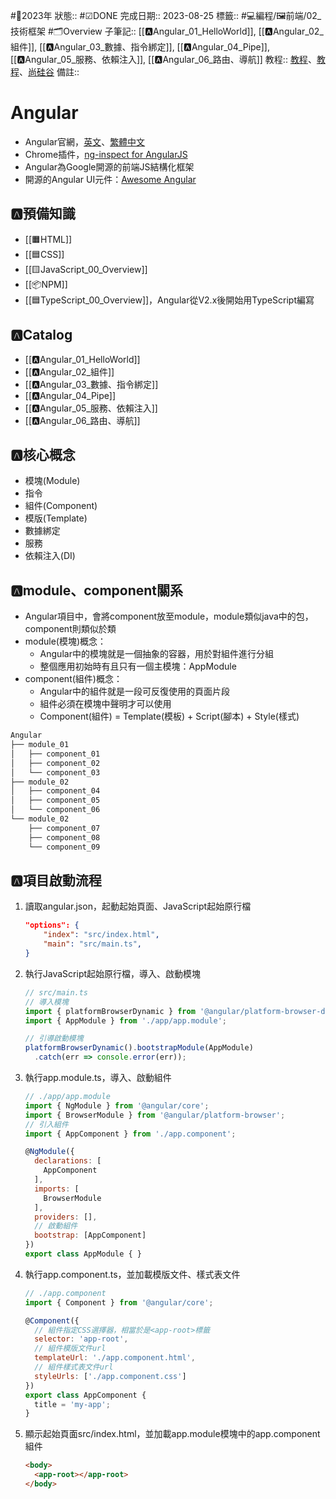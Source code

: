 #📆2023年 
狀態:: #☑DONE 
完成日期:: 2023-08-25
標籤:: #💻編程/🖼前端/02_技術框架 #🗂Overview 
子筆記:: [[🅰️Angular_01_HelloWorld]], [[🅰️Angular_02_組件]], [[🅰️Angular_03_數據、指令綁定]], [[🅰️Angular_04_Pipe]], [[🅰️Angular_05_服務、依賴注入]], [[🅰️Angular_06_路由、導航]]
教程:: [教程](https://www.bilibili.com/video/BV1R54y1J75g)、[教程](https://www.bilibili.com/video/BV1tB4y1g7TS)、[尚硅谷](https://www.bilibili.com/video/BV1ts411E7qg)
備註:: 

# Angular
- Angular官網，[英文](https://angular.io/)、[繁體中文](https://angular.tw/)
- Chrome插件，[ng-inspect for AngularJS](https://chrome.google.com/webstore/detail/ng-inspect-for-angularjs/cidepfmbgngpdapgncfhpecbdhmnnemf)
- Angular為Google開源的前端JS結構化框架
- 開源的Angular UI元件：[Awesome Angular](https://github.com/PatrickJS/awesome-angular)

## 🅰️預備知識
- [[🟧HTML]]
- [[🟦CSS]]
- [[🟨JavaScript_00_Overview]]
- [[📦NPM]]
- [[🟦TypeScript_00_Overview]]，Angular從V2.x後開始用TypeScript編寫

## 🅰️Catalog
- [[🅰️Angular_01_HelloWorld]]
- [[🅰️Angular_02_組件]]
- [[🅰️Angular_03_數據、指令綁定]]
- [[🅰️Angular_04_Pipe]]
- [[🅰️Angular_05_服務、依賴注入]]
- [[🅰️Angular_06_路由、導航]]

## 🅰️核心概念
- 模塊(Module)
- 指令
- 組件(Component)
- 模版(Template)
- 數據綁定
- 服務
- 依賴注入(DI)

## 🅰️module、component關系
- Angular項目中，會將component放至module，module類似java中的包，component則類似於類
- module(模塊)概念：
	- Angular中的模塊就是一個抽象的容器，用於對組件進行分組
	- 整個應用初始時有且只有一個主模塊：AppModule
- component(組件)概念：
	- Angular中的組件就是一段可反復使用的頁面片段
	- 組件必須在模塊中聲明才可以使用
	- Component(組件) = Template(模板) + Script(腳本) + Style(樣式)

```bash
Angular
├── module_01
│   ├── component_01
│   ├── component_02
│   └── component_03
├── module_02
│   ├── component_04
│   ├── component_05
│   └── component_06
└── module_02
    ├── component_07
    ├── component_08
    └── component_09
```

## 🅰️項目啟動流程
1. 讀取angular.json，起動起始頁面、JavaScript起始原行檔
	```json
	"options": {
		"index": "src/index.html",
		"main": "src/main.ts",
	}
	```
2. 執行JavaScript起始原行檔，導入、啟動模塊
	```js
	// src/main.ts
	// 導入模塊
	import { platformBrowserDynamic } from '@angular/platform-browser-dynamic';
	import { AppModule } from './app/app.module';
	
	// 引導啟動模塊
	platformBrowserDynamic().bootstrapModule(AppModule)
	  .catch(err => console.error(err));
	```
3. 執行app.module.ts，導入、啟動組件
	```js
	// ./app/app.module
	import { NgModule } from '@angular/core';
	import { BrowserModule } from '@angular/platform-browser';
	// 引入組件
	import { AppComponent } from './app.component';
	
	@NgModule({
	  declarations: [
	    AppComponent
	  ],
	  imports: [
	    BrowserModule
	  ],
	  providers: [],
	  // 啟動組件
	  bootstrap: [AppComponent]
	})
	export class AppModule { }
	```
4. 執行app.component.ts，並加載模版文件、樣式表文件
	```js
	// ./app.component
	import { Component } from '@angular/core';
	
	@Component({
	  // 組件指定CSS選擇器，相當於是<app-root>標籤
	  selector: 'app-root',
	  // 組件模版文件url
	  templateUrl: './app.component.html',
	  // 組件樣式表文件url
	  styleUrls: ['./app.component.css']
	})
	export class AppComponent {
	  title = 'my-app';
	}
	```
5. 顯示起始頁面src/index.html，並加載app.module模塊中的app.component組件
	```html
	<body>
	  <app-root></app-root>
	</body>
	```



